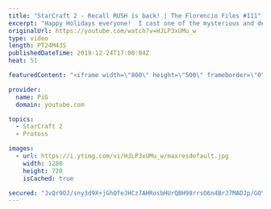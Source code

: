 ```yaml
---
title: "StarCraft 2 - Recall RUSH is back! | The Florencio Files #111"
excerpt: "Happy Holidays everyone!  I cast one of the mysterious and deranged builds of the one and only Florencio, the dude that invented the proxy nexus recall rush.  Florencios Twitch: https://www.twitch.tv/florenciosc Florencios Youtube: https://www.youtube.com/channel/UCPVDzgavABEYvzf6ABjgSVA Florencios Twitter:"
originalUrl: https://youtube.com/watch?v=HJLP3xUMu_w
type: video
length: PT24M43S
publishedDateTime: 2019-12-24T17:00:04Z
heat: 51

featuredContent: "<iframe width=\"800\" height=\"500\" frameborder=\"0\" src=\"https://www.youtube.com/embed/HJLP3xUMu_w\" allow=\"accelerometer; autoplay; encrypted-media; gyroscope; picture-in-picture\" allowfullscreen></iframe>"

provider:
  name: PiG
  domain: youtube.com

topics:
  - StarCraft 2
  - Protoss

images:
  - url: https://i.ytimg.com/vi/HJLP3xUMu_w/maxresdefault.jpg
    width: 1280
    height: 720
    isCached: true

secured: "JvQr9OJ/sny3d9X+jGhQfeJHCz7AHRosbHUrQBH98rrsO6n4BrJ7MADJp/GOYguIClrsz1zjOgu+m80eL9fLjXkmGpYcnFDLt09Eg7NyiaGIwnZvQrvQe3HMjCM5CDYFJPqnGUkWcm0foxl+BwVNU8jZd3uGplzf787mPBjFYO23HUXBlkeUyFjyH1c4zFy1Y/UidJ/uS14UfJIbiUuQtfeNpLf5sZUH4sA8bqCmQIkZ5j4Z6Sm40mMedkrw+83FIC7Vsv8YZsioIHxvwm5iA8TIozWxtDb/cAHPe77jfWFN89U0AuMQUUTT+Z97dkygFfY04XWrnE2VTOi2pjZ6K2OIUXK4/fKd264ab6WHa5bLXvj2szSWaqQIdSd8/PSE/TJoyM+OGC3TdDSq5jYuR5IcB3bIPVbxot9owP8DBz0=;EJ4DcKdxND+Q8JKby8+AjQ=="
---
```


